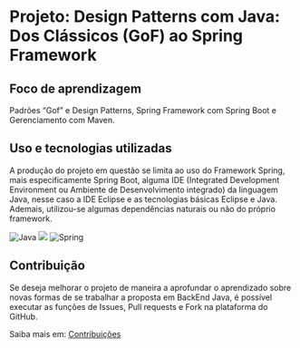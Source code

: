 # Projeto: Design Patterns com Java: Dos Clássicos (GoF) ao Spring Framework
## Foco de aprendizagem
Padrões “Gof” e Design Patterns, Spring Framework com Spring Boot e Gerenciamento com Maven.
## Uso e tecnologias utilizadas
A produção do projeto em questão se limita ao uso do Framework Spring, mais especificamente Spring Boot, alguma IDE (Integrated Development Environment ou Ambiente de Desenvolvimento integrado) da linguagem Java, nesse caso a IDE Eclipse e as tecnologias básicas Eclipse e Java. Ademais, utilizou-se algumas dependências naturais ou não do próprio framework.

![Java](https://img.shields.io/badge/java-%23ED8B00.svg?style=for-the-badge&logo=openjdk&logoColor=white) <img src="https://img.shields.io/badge/Eclipse-2C2255?style=for-the-badge&logo=eclipse&logoColor=white" /> ![Spring](https://img.shields.io/badge/spring-%236DB33F.svg?style=for-the-badge&logo=spring&logoColor=white)
## Contribuição
Se deseja melhorar o projeto de maneira a aprofundar o aprendizado sobre novas formas de se trabalhar a proposta em BackEnd Java, é possível executar as funções de Issues, Pull requests e Fork na plataforma do GitHub.

Saiba mais em: [Contribuições](https://docs.github.com/pt/get-started/exploring-projects-on-github/contributing-to-a-project)


